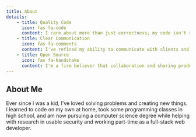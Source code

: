 ```yaml
---
title: About
details:
    - title: Quality Code
      icon: fas fa-code
      content: I care about more than just correctness; my code isn't ready to go until it's organized, optimized, and documented.
    - title: Clear Communication
      icon: fas fa-comments
      content: I've refined my ability to communicate with clients and developers thanks to my exerience working with teams and my time studying business management.
    - title: Open Source
      icon: fas fa-handshake
      content: I'm a firm believer that collaboration and sharing produce the best results, including in software, so I release my code as open source whenever possible.
---
```


## About Me
Ever since I was a kid, I've loved solving problems and creating new things. I learned to code on my own at home, took some programming classes in high school, and am now pursuing a computer science degree while helping with research in usable security and working part-time as a full-stack web developer.
